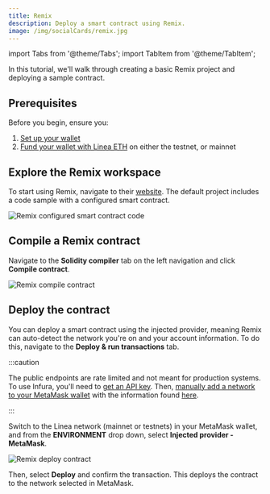 ```yaml
---
title: Remix
description: Deploy a smart contract using Remix.
image: /img/socialCards/remix.jpg
---
```


import Tabs from '@theme/Tabs'; import TabItem from '@theme/TabItem';

In this tutorial, we'll walk through creating a basic Remix project and deploying a sample contract.

## Prerequisites

Before you begin, ensure you:

1. [Set up your wallet](/users/move-funds/set-up-your-wallet)
2. [Fund your wallet with Linea ETH](/users/move-funds/fund) on either the testnet, or mainnet

## Explore the Remix workspace

To start using Remix, navigate to their [website](https://remix.ethereum.org/). The default project includes a
code sample with a configured smart contract.

<div class="center-container">
  <div class="img-large">
    <img
      src="/img/article_images/Build_on_Linea/Quickstart/Deploy_a_smart_contract/Remix/Linea_deploy_smart_contract_Remix_1.png"
      alt="Remix configured smart contract code"
    />
  </div>
</div>

## Compile a Remix contract

Navigate to the **Solidity compiler** tab on the left navigation and click **Compile contract**.

<div class="center-container">
  <div class="img-large">
    <img
      src="/img/article_images/Build_on_Linea/Quickstart/Deploy_a_smart_contract/Remix/Linea_deploy_smart_contract_Remix_2.png"
      alt="Remix compile contract"
    />
  </div>
</div>

## Deploy the contract

You can deploy a smart contract using the injected provider, meaning Remix can auto-detect the network you're
on and your account information. To do this, navigate to the **Deploy & run transactions** tab.

:::caution

The public endpoints are rate limited and not meant for production systems. To use Infura, you'll need to [get an API key](https://support.infura.io/hc/en-us/articles/15116941373979-Connecting-to-the-Linea-network). Then, [manually add a network to your MetaMask wallet](https://support.metamask.io/hc/en-us/articles/360043227612-How-to-add-a-custom-network-RPC#h_01G63GGJ83DGDRCS2ZWXM37CV5) with the information found
[here](/developers/quickstart/info-contracts#network-information).

:::

Switch to the Linea network (mainnet or testnets) in your MetaMask wallet, and from the **ENVIRONMENT** drop down, select
**Injected provider - MetaMask**.

<div class="center-container">
  <div class="img-large">
    <img
      src="/img/article_images/Build_on_Linea/Quickstart/Deploy_a_smart_contract/Remix/Linea_deploy_smart_contract_Remix_3.png"
      alt="Remix deploy contract"
    />
  </div>
</div>

Then, select **Deploy** and confirm the transaction. This deploys the contract to the network selected in MetaMask.
